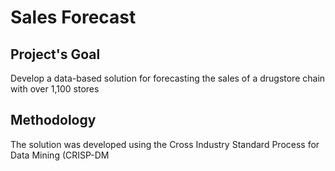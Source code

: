 # Sales Forecast
## Project's Goal
Develop a data-based solution for forecasting the sales of a drugstore chain with over 1,100 stores
## Methodology
The solution was developed using the Cross Industry Standard Process for Data Mining (CRISP-DM
